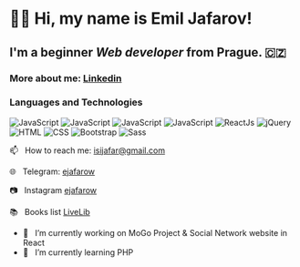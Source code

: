 # 👋🏻 Hi, my name is **Emil Jafarov**!
## I'm a beginner *Web developer* from Prague. 🇨🇿
### More about me: [Linkedin](https://www.linkedin.com/in/ejafarow)
### Languages and Technologies 
![JavaScript](https://img.shields.io/badge/-PHP-090909?style=for-the-badge&logo=PHP)
![JavaScript](https://img.shields.io/badge/-mysql-090909?style=for-the-badge&logo=mysql)
![JavaScript](https://img.shields.io/badge/-laravel-090909?style=for-the-badge&logo=laravel)
![JavaScript](https://img.shields.io/badge/-JavaScript-090909?style=for-the-badge&logo=JavaScript)
![ReactJs](https://img.shields.io/badge/-ReactJs-090909?style=for-the-badge&logo=React)
![jQuery](https://img.shields.io/badge/-jquery-090909?style=for-the-badge&logo=jquery)
![HTML](https://img.shields.io/badge/-HTML-090909?style=for-the-badge&logo=html5)
![CSS](https://img.shields.io/badge/-CSS-090909?style=for-the-badge&logo=css3)
![Bootstrap](https://img.shields.io/badge/-bootstrap-090909?style=for-the-badge&logo=Bootstrap)
![Sass](https://img.shields.io/badge/-sass-090909?style=for-the-badge&logo=sass)

 📫  &nbsp; How to reach me: isijafar@gmail.com
 
 🌐  &nbsp; Telegram: [ejafarow](https://t.me/ejafarow)
 
 :camera: &nbsp; Instagram [ejafarow](https://www.instagram.com/ejafarow/)
 
 :books: &nbsp; Books list [LiveLib](https://www.livelib.ru/reader/ejafarow/read)

- :rocket: &nbsp; I’m currently working on MoGo Project & Social Network website in React
- 🌱  &nbsp; I’m currently learning PHP


